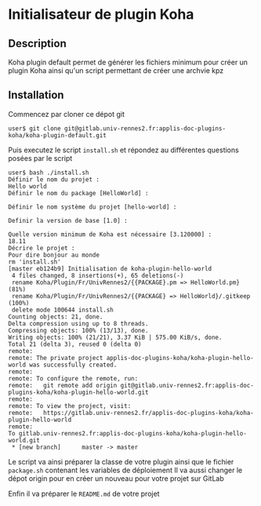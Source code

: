 # Initialisateur de plugin Koha
## Description
Koha plugin default permet de générer les fichiers minimum pour créer un plugin Koha ainsi qu'un script permettant de créer une archvie kpz
## Installation
Commencez par cloner ce dépot git
```
user$ git clone git@gitlab.univ-rennes2.fr:applis-doc-plugins-koha/koha-plugin-default.git
```
Puis executez le script `install.sh` et répondez au différentes questions posées par le script
```
user$ bash ./install.sh
Définir le nom du projet :
Hello world
Définir le nom du package [HelloWorld] :

Définir le nom système du projet [hello-world] :

Definir la version de base [1.0] :

Quelle version minimum de Koha est nécessaire [3.120000] :
18.11
Décrire le projet :
Pour dire bonjour au monde
rm 'install.sh'
[master eb124b9] Initialisation de koha-plugin-hello-world
 4 files changed, 8 insertions(+), 65 deletions(-)
 rename Koha/Plugin/Fr/UnivRennes2/{{PACKAGE}.pm => HelloWorld.pm} (81%)
 rename Koha/Plugin/Fr/UnivRennes2/{{PACKAGE} => HelloWorld}/.gitkeep (100%)
 delete mode 100644 install.sh
Counting objects: 21, done.
Delta compression using up to 8 threads.
Compressing objects: 100% (13/13), done.
Writing objects: 100% (21/21), 3.37 KiB | 575.00 KiB/s, done.
Total 21 (delta 3), reused 0 (delta 0)
remote: 
remote: The private project applis-doc-plugins-koha/koha-plugin-hello-world was successfully created.
remote: 
remote: To configure the remote, run:
remote:   git remote add origin git@gitlab.univ-rennes2.fr:applis-doc-plugins-koha/koha-plugin-hello-world.git
remote: 
remote: To view the project, visit:
remote:   https://gitlab.univ-rennes2.fr/applis-doc-plugins-koha/koha-plugin-hello-world
remote: 
To gitlab.univ-rennes2.fr:applis-doc-plugins-koha/koha-plugin-hello-world.git
 * [new branch]      master -> master
```
Le script va ainsi préparer la classe de votre plugin ainsi que le fichier `package.sh` contenant les variables de déploiement
Il va aussi changer le dépot origin pour en créer un nouveau pour votre projet sur GitLab

Enfin il va préparer le `README.md` de votre projet
